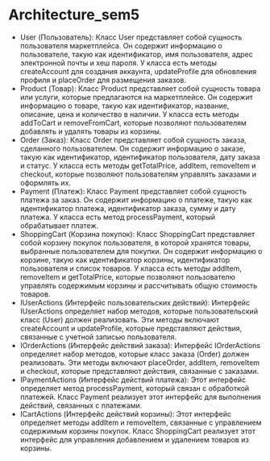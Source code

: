# Architecture_sem5

* User (Пользователь): Класс User представляет собой сущность пользователя маркетплейса. Он содержит информацию о пользователе, такую как идентификатор, имя пользователя, адрес электронной почты и хеш пароля. У класса есть методы createAccount для создания аккаунта, updateProfile для обновления профиля и placeOrder для размещения заказов.
* Product (Товар): Класс Product представляет собой сущность товара или услуги, которые предлагаются на маркетплейсе. Он содержит информацию о товаре, такую как идентификатор, название, описание, цена и количество в наличии. У класса есть методы addToCart и removeFromCart, которые позволяют пользователям добавлять и удалять товары из корзины.
* Order (Заказ): Класс Order представляет собой сущность заказа, сделанного пользователем. Он содержит информацию о заказе, такую как идентификатор, идентификатор пользователя, дату заказа и статус. У класса есть методы getTotalPrice, addItem, removeItem и checkout, которые позволяют пользователям управлять заказами и оформлять их.
* Payment (Платеж): Класс Payment представляет собой сущность платежа за заказ. Он содержит информацию о платеже, такую как идентификатор платежа, идентификатор заказа, сумму и дату платежа. У класса есть метод processPayment, который обрабатывает платеж.
* ShoppingCart (Корзина покупок): Класс ShoppingCart представляет собой корзину покупок пользователя, в которой хранятся товары, выбранные пользователем для покупки. Он содержит информацию о корзине, такую как идентификатор корзины, идентификатор пользователя и список товаров. У класса есть методы addItem, removeItem и getTotalPrice, которые позволяют пользователю управлять содержимым корзины и рассчитывать общую стоимость товаров.
 * IUserActions (Интерфейс пользовательских действий): Интерфейс IUserActions определяет набор методов, которые пользовательский класс (User) должен реализовать. Эти методы включают createAccount и updateProfile, которые представляют действия, связанные с учетной записью пользователя.
* IOrderActions (Интерфейс действий заказа): Интерфейс IOrderActions определяет набор методов, которые класс заказа (Order) должен реализовать. Эти методы включают placeOrder, addItem, removeItem и checkout, которые представляют действия, связанные с заказами.
* IPaymentActions (Интерфейс действий платежа): Этот интерфейс определяет метод processPayment, который связан с обработкой платежей. Класс Payment реализует этот интерфейс для выполнения действий, связанных с платежами.
* ICartActions (Интерфейс действий корзины): Этот интерфейс определяет методы addItem и removeItem, связанные с управлением содержимым корзины покупок. Класс ShoppingCart реализует этот интерфейс для управления добавлением и удалением товаров из корзины.
